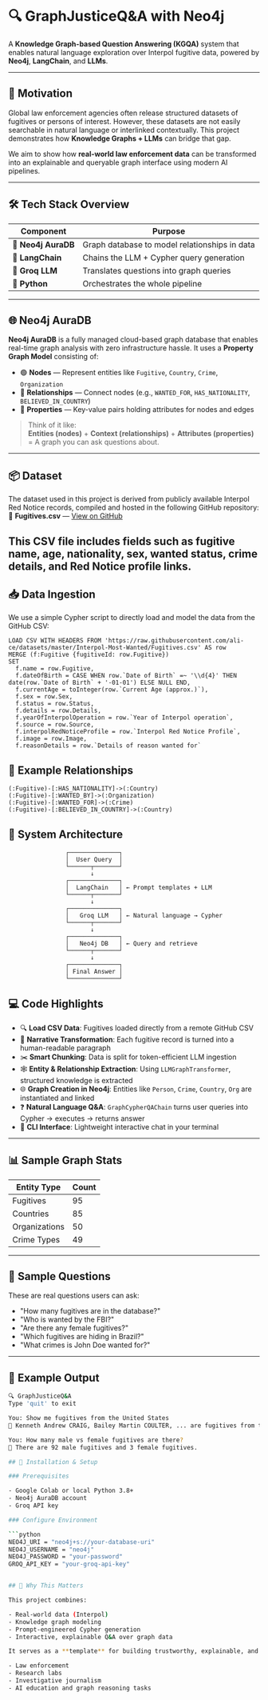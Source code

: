 # 🔍 GraphJusticeQ&A with Neo4j

A **Knowledge Graph-based Question Answering (KGQA)** system that enables natural language exploration over Interpol fugitive data, powered by **Neo4j**, **LangChain**, and **LLMs**.

---

## 🚧 Motivation

Global law enforcement agencies often release structured datasets of fugitives or persons of interest. However, these datasets are not easily searchable in natural language or interlinked contextually. This project demonstrates how **Knowledge Graphs + LLMs** can bridge that gap.

We aim to show how **real-world law enforcement data** can be transformed into an explainable and queryable graph interface using modern AI pipelines.

---

## 🛠️ Tech Stack Overview

| Component         | Purpose                                            |
|------------------|----------------------------------------------------|
| 🧠 **Neo4j AuraDB**     | Graph database to model relationships in data   |
| 🔗 **LangChain**        | Chains the LLM + Cypher query generation        |
| 🤖 **Groq LLM**         | Translates questions into graph queries         |
| 🐍 **Python**           | Orchestrates the whole pipeline                 |

---

## 🌐 Neo4j AuraDB

**Neo4j AuraDB** is a fully managed cloud-based graph database that enables real-time graph analysis with zero infrastructure hassle. It uses a **Property Graph Model** consisting of:

- 🟢 **Nodes** — Represent entities like `Fugitive`, `Country`, `Crime`, `Organization`
- 🔗 **Relationships** — Connect nodes (e.g., `WANTED_FOR`, `HAS_NATIONALITY`, `BELIEVED_IN_COUNTRY`)
- 🧩 **Properties** — Key-value pairs holding attributes for nodes and edges

> Think of it like:  
> **Entities (nodes)** + **Context (relationships)** + **Attributes (properties)** = A graph you can ask questions about.

---

## 📦 Dataset
The dataset used in this project is derived from publicly available Interpol Red Notice records, compiled and hosted in the following GitHub repository:  
📂 **Fugitives.csv** — [View on GitHub](https://github.com/ali-ce/datasets/blob/master/Interpol-Most-Wanted/Fugitives.csv)

This CSV file includes fields such as fugitive name, age, nationality, sex, wanted status, crime details, and Red Notice profile links.
---

## 📥 Data Ingestion

We use a simple Cypher script to directly load and model the data from the GitHub CSV:

```cypher
LOAD CSV WITH HEADERS FROM 'https://raw.githubusercontent.com/ali-ce/datasets/master/Interpol-Most-Wanted/Fugitives.csv' AS row
MERGE (f:Fugitive {fugitiveId: row.Fugitive})
SET
  f.name = row.Fugitive,
  f.dateOfBirth = CASE WHEN row.`Date of Birth` =~ '\\d{4}' THEN date(row.`Date of Birth` + '-01-01') ELSE NULL END,
  f.currentAge = toInteger(row.`Current Age (approx.)`),
  f.sex = row.Sex,
  f.status = row.Status,
  f.details = row.Details,
  f.yearOfInterpolOperation = row.`Year of Interpol operation`,
  f.source = row.Source,
  f.interpolRedNoticeProfile = row.`Interpol Red Notice Profile`,
  f.image = row.Image,
  f.reasonDetails = row.`Details of reason wanted for`
```
## 🔗 Example Relationships

```cypher
(:Fugitive)-[:HAS_NATIONALITY]->(:Country)
(:Fugitive)-[:WANTED_BY]->(:Organization)
(:Fugitive)-[:WANTED_FOR]->(:Crime)
(:Fugitive)-[:BELIEVED_IN_COUNTRY]->(:Country)
```
## 🧠 System Architecture
```cypher
                ┌──────────────┐
                │  User Query  │
                └──────┬───────┘
                       ↓
                ┌──────────────┐
                │  LangChain   │ ← Prompt templates + LLM
                └──────┬───────┘
                       ↓
                ┌──────────────┐
                │   Groq LLM   │ ← Natural language → Cypher
                └──────┬───────┘
                       ↓
                ┌──────────────┐
                │   Neo4j DB   │ ← Query and retrieve
                └──────┬───────┘
                       ↓
                ┌──────────────┐
                │ Final Answer │
                └──────────────┘
```
## 💻 Code Highlights

- 🔍 **Load CSV Data**: Fugitives loaded directly from a remote GitHub CSV  
- 📜 **Narrative Transformation**: Each fugitive record is turned into a human-readable paragraph  
- ✂️ **Smart Chunking**: Data is split for token-efficient LLM ingestion  
- 🕸️ **Entity & Relationship Extraction**: Using `LLMGraphTransformer`, structured knowledge is extracted  
- 🌐 **Graph Creation in Neo4j**: Entities like `Person`, `Crime`, `Country`, `Org` are instantiated and linked  
- ❓ **Natural Language Q&A**: `GraphCypherQAChain` turns user queries into Cypher → executes → returns answer  
- 🧠 **CLI Interface**: Lightweight interactive chat in your terminal  

---

## 📊 Sample Graph Stats

| Entity Type    | Count |
|----------------|-------|
| Fugitives      | 95    |
| Countries      | 85    |
| Organizations  | 50    |
| Crime Types    | 49    |

---

## 💬 Sample Questions

These are real questions users can ask:

- "How many fugitives are in the database?"
- "Who is wanted by the FBI?"
- "Are there any female fugitives?"
- "Which fugitives are hiding in Brazil?"
- "What crimes is John Doe wanted for?"

---

## 🧪 Example Output

```bash
🔍 GraphJusticeQ&A
Type 'quit' to exit

You: Show me fugitives from the United States
🤖 Kenneth Andrew CRAIG, Bailey Martin COULTER, ... are fugitives from the United States.

You: How many male vs female fugitives are there?
🤖 There are 92 male fugitives and 3 female fugitives.

## 🔧 Installation & Setup

### Prerequisites

- Google Colab or local Python 3.8+
- Neo4j AuraDB account
- Groq API key

### Configure Environment

```python
NEO4J_URI = "neo4j+s://your-database-uri"
NEO4J_USERNAME = "neo4j"
NEO4J_PASSWORD = "your-password"
GROQ_API_KEY = "your-groq-api-key"


## 🧠 Why This Matters

This project combines:

- Real-world data (Interpol)
- Knowledge graph modeling
- Prompt-engineered Cypher generation
- Interactive, explainable Q&A over graph data

It serves as a **template** for building trustworthy, explainable, and interactive AI systems for:

- Law enforcement  
- Research labs  
- Investigative journalism  
- AI education and graph reasoning tasks

